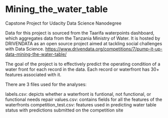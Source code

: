 # Mining_the_water_table
Capstone Project for Udacity Data Science Nanodegree

Data for this project is sourced from the Taarifa waterpoints dashboard, which aggregates data from the Tanzania Ministry of Water. It is hosted by DRIVENDATA as an open source project aimed at tackling social challenges with Data Science. https://www.drivendata.org/competitions/7/pump-it-up-data-mining-the-water-table/

The goal of the project is to effectively predict the operating condition of a water front for each record in the data. Each record or waterfront has 30+ features associated with it.

There are 3 files used for the analyses:

labels.csv: depicts whether a waterfront is funtional, not functional, or functional needs repair
values.csv: contains fields for all the features of the waterfronts
competition_test.csv: features used in predicting water table status with predictions submitted on the competition site
